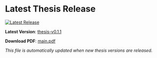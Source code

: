 # Latest Thesis Release

[![Latest Release](https://img.shields.io/github/v/release/3liasP/msc-thesis?label=Latest%20Thesis&color=blue)](https://github.com/3liasP/msc-thesis/releases/latest)

**Latest Version**: [thesis-v0.1.1](https://github.com/3liasP/msc-thesis/releases/tag/thesis-v0.1.1)

**Download PDF**: [main.pdf](https://github.com/3liasP/msc-thesis/releases/download/thesis-v0.1.1/main.pdf)

*This file is automatically updated when new thesis versions are released.*
